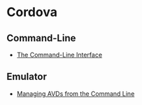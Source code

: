 # Cordova

## Command-Line

* [The Command-Line Interface](http://docs.phonegap.com/en/3.5.0/guide_cli_index.md.html)

## Emulator

* [Managing AVDs from the Command Line](http://developer.android.com/tools/devices/managing-avds-cmdline.html)
